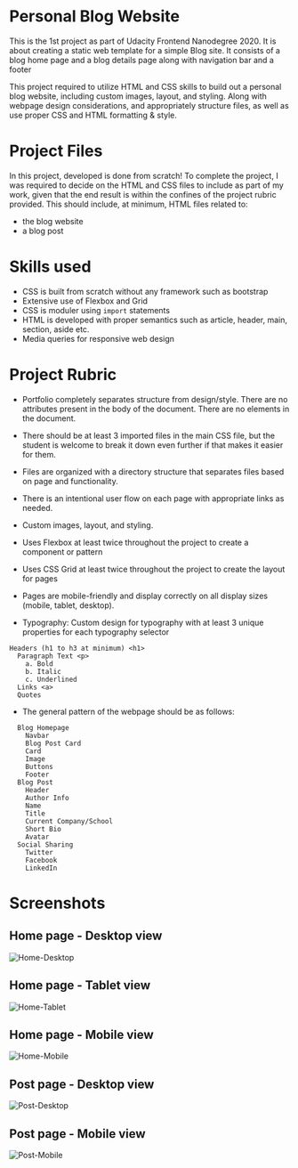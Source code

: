 # Personal Blog Website

This is the 1st project as part of Udacity Frontend Nanodegree 2020. It is about creating a static web template for a simple Blog site. It consists of a blog home page and a blog details page along with navigation bar and a footer

This project required to utilize HTML and CSS skills to build out a personal blog website, including custom images, layout, and styling. Along with webpage design considerations, and appropriately structure files, as well as use proper CSS and HTML formatting & style.

# Project Files
In this project, developed is done from scratch! To complete the project, I was required to decide on the HTML and CSS files to include as part of my work, given that the end result is within the confines of the project rubric provided. This should include, at minimum, HTML files related to:

- the blog website
- a blog post

# Skills used
- CSS is built from scratch without any framework such as bootstrap
- Extensive use of Flexbox and Grid
- CSS is moduler using `import` statements
- HTML is developed with proper semantics such as article, header, main, section, aside etc.
- Media queries for responsive web design

# Project Rubric

- Portfolio completely separates structure from design/style.
There are no attributes present in the body of the document.
There are no elements in the document.

- There should be at least 3 imported files in the main CSS file, but the student is welcome to break it down even further if that makes it easier for them.

- Files are organized with a directory structure that separates files based on page and functionality.

- There is an intentional user flow on each page with appropriate links as needed.

- Custom images, layout, and styling.

- Uses Flexbox at least twice throughout the project to create a component or pattern

- Uses CSS Grid at least twice throughout the project to create the layout for pages

- Pages are mobile-friendly and display correctly on all display sizes (mobile, tablet, desktop).

- Typography: Custom design for typography with at least 3 unique properties for each typography selector
```
Headers (h1 to h3 at minimum) <h1>
  Paragraph Text <p>
    a. Bold
    b. Italic
    c. Underlined
  Links <a>
  Quotes
 ```
 
- The general pattern of the webpage should be as follows:
```
  Blog Homepage
    Navbar
    Blog Post Card
    Card
    Image
    Buttons
    Footer
  Blog Post
    Header
    Author Info
    Name
    Title
    Current Company/School
    Short Bio
    Avatar
  Social Sharing
    Twitter
    Facebook
    LinkedIn
 ```

# Screenshots

## Home page - Desktop view

![Home-Desktop](https://github.com/dilipagheda/blog-template/blob/master/screenshots/home-desktop.png)

## Home page - Tablet view
![Home-Tablet](https://github.com/dilipagheda/blog-template/blob/master/screenshots/home-tablet.png)

## Home page - Mobile view
![Home-Mobile](https://github.com/dilipagheda/blog-template/blob/master/screenshots/home-mobile.png)

## Post page - Desktop view
![Post-Desktop](https://github.com/dilipagheda/blog-template/blob/master/screenshots/post-desktop.png)

## Post page - Mobile view
![Post-Mobile](https://github.com/dilipagheda/blog-template/blob/master/screenshots/post-mobile.png)


  
  
